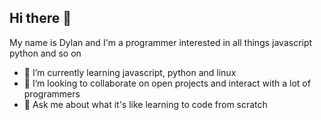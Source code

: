 ## Hi there 👋
My name is Dylan and I'm a programmer interested in all things javascript python and so on
- 🌱 I’m currently learning javascript, python and linux
- 👯 I’m looking to collaborate on open projects and interact with a lot of programmers
- 💬 Ask me about what it's like learning to code from scratch
<!--
**Dy1an-9/Dy1an-9** is a ✨ _special_ ✨ repository because its `README.md` (this file) appears on your GitHub profile.

Here are some ideas to get you started:

- 🔭 I’m currently working on ...
- 🌱 I’m currently learning ...
- 👯 I’m looking to collaborate on ...
- 🤔 I’m looking for help with ...
- 💬 Ask me about ...
- 📫 How to reach me: ...
- 😄 Pronouns: ...
- ⚡ Fun fact: ...
-->

